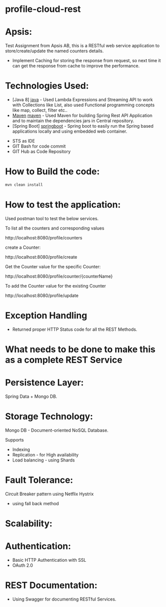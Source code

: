 # profile-cloud-rest
Apsis:
=======
Test Assignment from Apsis AB, this is a RESTful web service application to store/create/update the named counters details.

 - Implement Caching for storing the response from request, so next time it can get the response from cache to improve the performance.

Technologies Used:
==================

* [Java 8] [java] - Used Lambda Expressions and Streaming API to work with Collections like List, also used Functional programming concepts like map, collect, filter etc..
* [Maven] [maven] - Used Maven for building Spring Rest API Application and to maintain the dependencies jars in Central repository.
* [Spring Boot] [springboot] - Spring boot to easily run the Spring based applications locally and using embedded web container.
- STS as IDE
- GIT Bash for code commit
- GIT Hub as Code Repository

How to Build the code:
======================
```sh
mvn clean install
```

How to test the application:
============================

Used postman tool to test the below services.

To list all the counters and corresponding values

http://localhost:8080/profile/counters

create a Counter:

http://localhost:8080/profile/create

Get the Counter value for the specific Counter:

http://localhost:8080/profile/counter/{counterName}


To add the Counter value for the existing Counter

http://localhost:8080/profile/update

Exception Handling
==================

- Returned proper HTTP Status code for all the REST Methods.

What needs to be done to make this as a complete REST Service
=============================================================

Persistence Layer:
==================
Spring Data + Mongo DB.

Storage Technology:
==================
Mongo DB - Document-oriented NoSQL Database.

Supports
- Indexing
- Replication - for High availability
- Load balancing - using Shards

Fault Tolerance:
================

Circuit Breaker pattern using Netflix Hystrix
- using fall back method

Scalability:
===========



Authentication:
==============

- Basic HTTP Authentication with SSL
- OAuth 2.0

REST Documentation:
===================

- Using Swagger for documenting RESTful Services.


[java]: <https://www.oracle.com/java/index.html>
[springboot]: <http://projects.spring.io/spring-boot/>
[maven]: <https://maven.apache.org/>
